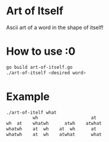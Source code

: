 # Art of Itself
Ascii art of a word in the shape of itself!

# How to use :0
``` bash
go build art-of-itself.go
./art-of-itself <desired word>
```

# Example
``` bash
./art-of-itelf what
          wh                    at      
wh  at    whatwh      atwh    atwhat    
whatwh    at  wh    at  wh      at      
whatwh    at  wh    atwhat      what
```


